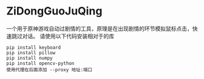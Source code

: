 # ZiDongGuoJuQing
一个用于原神游戏自动过剧情的工具，原理是在出现剧情的环节模拟鼠标点击，快速跳过对话。
请使用以下代码安装相对于的库
```
pip install keyboard
pip install pillow
pip install numpy
pip install opencv-python
使用代理在后面添加 --proxy 地址:端口
